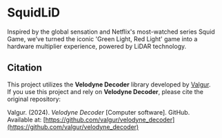 # SquidLiD
Inspired by the global sensation and Netflix's most-watched series Squid Game, we’ve turned the iconic 'Green Light, Red Light' game into a hardware multiplier experience, powered by LiDAR technology.

## Citation

This project utilizes the **Velodyne Decoder** library developed by [Valgur](https://github.com/valgur).  
If you use this project and rely on **Velodyne Decoder**, please cite the original repository:

Valgur. (2024). *Velodyne Decoder* [Computer software]. GitHub.  
Available at: [https://github.com/valgur/velodyne_decoder](https://github.com/valgur/velodyne_decoder)
